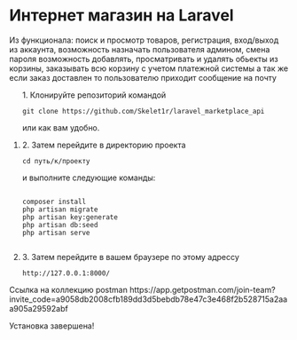 <h1>Интернет магазин на Laravel</h1>

<p>Из функционала: поиск и просмотр товаров, регистрация, вход/выход из аккаунта, возможность назначать пользователя админом, смена пароля возможность добавлять, просматривать и удалять обьекты из корзины, заказывать всю корзину с учетом платежной системы а так же если заказ доставлен то пользователю приходит сообщение на почту</p>

<ol>
    <p>1. Клонируйте репозиторий командой <pre><code>git clone https://github.com/Skelet1r/laravel_marketplace_api</code></pre> или как вам удобно.
    </p>
    <li><p>2. Затем перейдите в директорию проекта
        <pre><code>cd путь/к/проекту</code></pre></p>
        и выполните следующие команды:
        <p><pre><code>
composer install
php artisan migrate
php artisan key:generate
php artisan db:seed
php artisan serve
        </code></pre></p>
    </li>
    <li>3. Затем перейдите в вашем браузере по этому адрессу
        <p><pre><code>http://127.0.0.1:8000/</code></pre></p>
    </li>
</ol>

<p>Ссылка на коллекцию postman https://app.getpostman.com/join-team?invite_code=a9058db2008cfb189dd3d5bebdb78e47c3e468f2b528715a2aaa905a29592abf</p>

<p>Установка завершена!</p>
